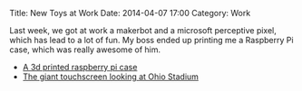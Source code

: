 Title: New Toys at Work
Date: 2014-04-07 17:00
Category: Work
 
Last week, we got at work a makerbot and a microsoft perceptive pixel, which has lead to a lot of fun.
My boss ended up printing me a Raspberry Pi case, which was really awesome of him.

* [A 3d printed raspberry pi case]({filename}/images/2-rpi-case.jpg)
* [The giant touchscreen looking at Ohio Stadium]({filename}/images/2-perceptive.jpg)
